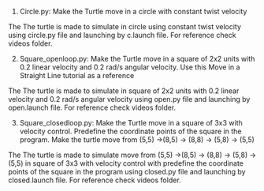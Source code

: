 1. Circle.py: Make the Turtle move in a circle with constant twist velocity

The The turtle is made to simulate in circle using constant twist velocity using circle.py  file and launching by c.launch file. For reference check videos folder.

2. Square_openloop.py: Make the Turtle move in a square of 2x2 units with 0.2 linear
   velocity and 0.2 rad/s angular velocity. Use this Move in a Straight Line tutorial as a
   reference

The The turtle is made to simulate in square of 2x2 units with 0.2 linear
velocity and 0.2 rad/s angular velocity using open.py file and launching by open.launch file. For reference check videos folder.

3. Square_closedloop.py: Make the Turtle move in a square of 3x3 with velocity control.
   Predefine the coordinate points of the square in the program. Make the turtle move from
   (5,5) ->(8,5) -> (8,8) -> (5,8) -> (5,5)
   
The The turtle is made to simulate move from (5,5) ->(8,5) -> (8,8) -> (5,8) -> (5,5) in square of 3x3 with velocity control with predefine the coordinate points of the square in the program using closed.py file and launching by closed.launch file. For reference check videos folder.
